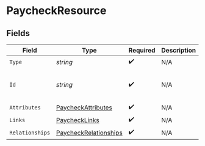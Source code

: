 # PaycheckResource


## Fields

| Field                                                                     | Type                                                                      | Required                                                                  | Description                                                               | Example                                                                   |
| ------------------------------------------------------------------------- | ------------------------------------------------------------------------- | ------------------------------------------------------------------------- | ------------------------------------------------------------------------- | ------------------------------------------------------------------------- |
| `Type`                                                                    | *string*                                                                  | :heavy_check_mark:                                                        | N/A                                                                       |                                                                           |
| `Id`                                                                      | *string*                                                                  | :heavy_check_mark:                                                        | N/A                                                                       | 3fa85f64-5717-4562-b3fc-2c963f66afa6                                      |
| `Attributes`                                                              | [PaycheckAttributes](../../Models/Components/PaycheckAttributes.md)       | :heavy_check_mark:                                                        | N/A                                                                       |                                                                           |
| `Links`                                                                   | [PaycheckLinks](../../Models/Components/PaycheckLinks.md)                 | :heavy_check_mark:                                                        | N/A                                                                       |                                                                           |
| `Relationships`                                                           | [PaycheckRelationships](../../Models/Components/PaycheckRelationships.md) | :heavy_check_mark:                                                        | N/A                                                                       |                                                                           |
